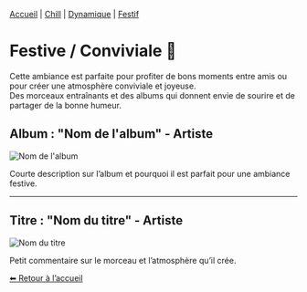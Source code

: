 [Accueil](index.md) | [Chill](chill.md) | [Dynamique](dynamique.md) | [Festif](festive.md)

# Festive / Conviviale 🎉

Cette ambiance est parfaite pour profiter de bons moments entre amis 
ou pour créer une atmosphère conviviale et joyeuse.  
Des morceaux entraînants et des albums qui donnent envie de sourire et de partager de la bonne humeur.

## Album : "Nom de l'album" - Artiste
![Nom de l'album](images/nom-album.jpg)

Courte description sur l’album et pourquoi il est parfait pour une ambiance festive.

---

## Titre : "Nom du titre" - Artiste
![Nom du titre](images/nom-titre.jpg)

Petit commentaire sur le morceau et l’atmosphère qu’il crée.

[⬅ Retour à l’accueil](index.md)
